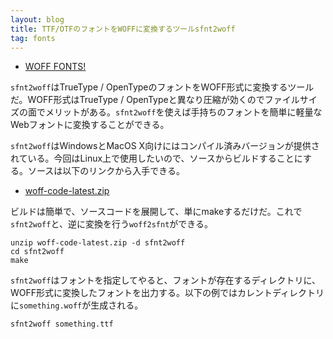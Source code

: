 ```yaml
---
layout: blog
title: TTF/OTFのフォントをWOFFに変換するツールsfnt2woff
tag: fonts
---
```




- [WOFF FONTS!](http://people.mozilla.org/~jkew/woff/)

`sfnt2woff`はTrueType / OpenTypeのフォントをWOFF形式に変換するツールだ。WOFF形式はTrueType / OpenTypeと異なり圧縮が効くのでファイルサイズの面でメリットがある。`sfnt2woff`を使えば手持ちのフォントを簡単に軽量なWebフォントに変換することができる。

`sfnt2woff`はWindowsとMacOS X向けにはコンパイル済みバージョンが提供されている。今回はLinux上で使用したいので、ソースからビルドすることにする。ソースは以下のリンクから入手できる。

- [woff-code-latest.zip](http://people.mozilla.org/~jkew/woff/woff-code-latest.zip)

ビルドは簡単で、ソースコードを展開して、単にmakeするだけだ。これで`sfnt2woff`と、逆に変換を行う`woff2sfnt`ができる。

~~~~
unzip woff-code-latest.zip -d sfnt2woff
cd sfnt2woff
make
~~~~

`sfnt2woff`はフォントを指定してやると、フォントが存在するディレクトリに、WOFF形式に変換したフォントを出力する。以下の例ではカレントディレクトリに`something.woff`が生成される。

~~~~
sfnt2woff something.ttf
~~~~
